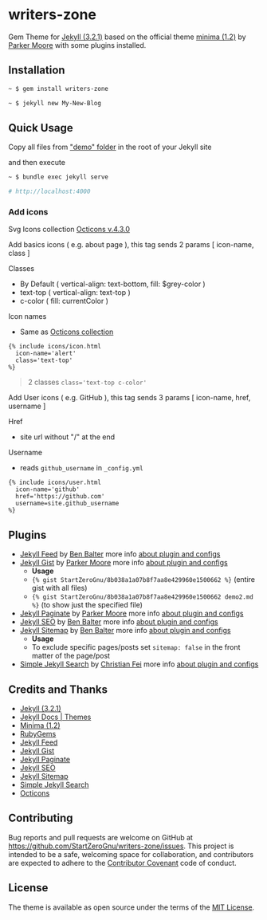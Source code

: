 # writers-zone

Gem Theme for [Jekyll (3.2.1)](https://jekyllrb.com/) based on the official theme
[minima (1.2)](https://github.com/jekyll/minima) by
[Parker Moore](https://github.com/parkr) with some plugins installed.

## Installation

```sh
~ $ gem install writers-zone

~ $ jekyll new My-New-Blog
```

## Quick Usage

Copy all files from
["demo" folder](https://github.com/StartZeroGnu/writers-zone/tree/master/demo)
in the root of your Jekyll site

and then execute

```sh
~ $ bundle exec jekyll serve

# http://localhost:4000
```

### Add icons

Svg Icons collection [Octicons v.4.3.0](https://octicons.github.com/)

Add basics icons ( e.g. about page ), this tag sends 2 params [ icon-name, class ]

Classes
* By Default ( vertical-align: text-bottom, fill: $grey-color )
* text-top ( vertical-align: text-top )
* c-color ( fill: currentColor )

Icon names
* Same as [Octicons collection]((https://octicons.github.com/))

```
{% include icons/icon.html
  icon-name='alert'
  class='text-top'
%}
```

> 2 classes `class='text-top c-color'`

Add User icons ( e.g. GitHub ), this tag sends 3 params [ icon-name, href, username ]

Href
* site url without "/" at the end

Username
* reads `github_username` in `_config.yml`

```
{% include icons/user.html
  icon-name='github'
  href='https://github.com'
  username=site.github_username
%}
```

## Plugins

* [Jekyll Feed](https://rubygems.org/gems/jekyll-feed) by [Ben Balter](https://github.com/benbalter)
  more info [about plugin and configs](https://github.com/jekyll/jekyll-feed)
* [Jekyll Gist](https://rubygems.org/gems/jekyll-gist) by [Parker Moore](https://github.com/parkr)
  more info [about plugin and configs](https://github.com/jekyll/jekyll-gist)
  * **Usage**
  * `{% gist StartZeroGnu/8b038a1a07b8f7aa8e429960e1500662 %}` (entire gist with all files)
  * `{% gist StartZeroGnu/8b038a1a07b8f7aa8e429960e1500662 demo2.md %}`  (to show just the specified file)
* [Jekyll Paginate](https://rubygems.org/gems/jekyll-paginate) by [Parker Moore](https://github.com/parkr)
  more info [about plugin and configs](http://jekyllrb.com/docs/pagination/)
* [Jekyll SEO](https://rubygems.org/gems/jekyll-seo-tag) by [Ben Balter](https://github.com/benbalter)
  more info [about plugin and configs](https://github.com/jekyll/jekyll-seo-tag)
* [Jekyll Sitemap](https://rubygems.org/gems/jekyll-sitemap) by [Ben Balter](https://github.com/benbalter)
  more info [about plugin and configs](https://github.com/jekyll/jekyll-sitemap)
  * **Usage**
  *  To exclude specific pages/posts set `sitemap: false` in the front matter of the page/post
* [Simple Jekyll Search](https://github.com/christian-fei/Simple-Jekyll-Search) by [Christian Fei](https://github.com/christian-fei)
  more info [about plugin and configs](https://github.com/christian-fei/Simple-Jekyll-Search)

## Credits and Thanks

* [Jekyll (3.2.1)](http://jekyllrb.com)
* [Jekyll Docs | Themes](http://jekyllrb.com/docs/themes/)
* [Minima (1.2)](https://github.com/jekyll/minima)
* [RubyGems](https://rubygems.org)
* [Jekyll Feed](https://github.com/jekyll/jekyll-feed)
* [Jekyll Gist](https://github.com/jekyll/jekyll-gist)
* [Jekyll Paginate](https://github.com/jekyll/jekyll-paginate)
* [Jekyll SEO](https://github.com/jekyll/jekyll-seo-tag)
* [Jekyll Sitemap](https://github.com/jekyll/jekyll-sitemap)
* [Simple Jekyll Search](https://github.com/christian-fei/Simple-Jekyll-Search)
* [Octicons](https://github.com/primer/octicons/)

## Contributing

Bug reports and pull requests are welcome on GitHub at https://github.com/StartZeroGnu/writers-zone/issues. This project is intended to be a safe, welcoming space for collaboration, and contributors are expected to adhere to the [Contributor Covenant](http://contributor-covenant.org) code of conduct.

## License

The theme is available as open source under the terms of the [MIT License](/LICENSE.txt).

